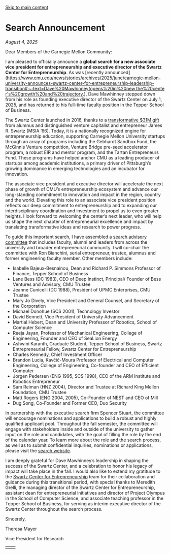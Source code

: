 [Skip to main content](https://www.cmu.edu/about/open-searches/avp-executive-director-swartz-center/search-announcement#main-content)

# Search Announcement

_August 4, 2025_

Dear Members of the Carnegie Mellon Community:

I am pleased to officially announce a **global search for a new associate vice president for entrepreneurship and executive director of the Swartz Center for Entrepreneurship**. As was [recently announced](https://www.cmu.edu/news/stories/archives/2025/june/carnegie-mellon-university-announces-swartz-center-for-entrepreneurship-leadership-transition#:~:text=Dave%20Mawhinney(opens%20in%20new,the%20center's%20growth%20and%20trajectory.), Dave Mawhinney stepped down from his role as founding executive director of the Swartz Center on July 1, 2025, and has returned to his full-time faculty position in the Tepper School of Business.

The Swartz Center launched in 2016, thanks to a [transformative $31M gift](https://www.cmu.edu/news/stories/archives/2015/june/swartz-center-gift.html) from alumnus and distinguished venture capitalist and entrepreneur James R. Swartz (MSIA ’66). Today, it is a nationally recognized engine for entrepreneurship education, supporting Carnegie Mellon University startups through an array of programs including the Gebhardt Sandbox Fund, the McGinnis Venture competition, Venture Bridge pre-seed accelerator program, a robust EIR and mentor program, and the Tartan Entrepreneurs Fund. These programs have helped anchor CMU as a leading producer of startups among academic institutions, a primary driver of Pittsburgh’s growing dominance in emerging technologies and an incubator for innovation.

The associate vice president and executive director will accelerate the next phase of growth of CMU’s entrepreneurship ecosystem and advance our long-standing commitment to innovation and impact in the region, country and the world. Elevating this role to an associate vice president position reflects our deep commitment to entrepreneurship and to expanding our interdisciplinary coordination and investment to propel us to even greater heights. I look forward to welcoming the center’s next leader, who will help us shape the next chapter of entrepreneurial excellence and impact by translating transformative ideas and research to power progress.

To guide this important search, I have assembled a [search advisory committee](https://www.cmu.edu/about/open-searches/avp-executive-director-swartz-center/advisory-committee) that includes faculty, alumni and leaders from across the university and broader entrepreneurial community. I will co-chair the committee with Ron Bianchini, serial entrepreneur, trustee, alumnus and former engineering faculty member. Other members include:

- Isabelle Bajeux-Besnainou, Dean and Richard P. Simmons Professor of Finance, Tepper School of Business
- Lane Bess (DC 1983), CEO of Deep Instinct, Principal/ Founder of Bess Ventures and Advisory, CMU Trustee
- Jeanne Cunicelli (DC 1988), President of UPMC Enterprises, CMU Trustee
- Mary Jo Dively, Vice President and General Counsel, and Secretary of the Corporation
- Michael Donohue (SCS 2001), Technology Investor
- David Bennett, Vice President of University Advancement
- Martial Hebert, Dean and University Professor of Robotics, School of Computer Science
- Reeja Jayan, Professor of Mechanical Engineering, College of Engineering, Founder and CEO of SeaLion Energy
- Ashwini Karanth, Graduate Student, Tepper School of Business, Swartz Entrepreneurial Fellow, Swartz Center for Entrepreneurship
- Charles Kennedy, Chief Investment Officer
- Brandon Lucia, Kavčić-Moura Professor of Electrical and Computer Engineering, College of Engineering, Co-founder and CEO of Efficient Computer
- Jorgen Pedersen (ENG 1995, SCS 1998), CEO of the ARM Institute and Robotics Entrepreneur
- Sam Reiman (HNZ 2004), Director and Trustee at Richard King Mellon Foundation, CMU Trustee
- Matt Rogers (ENG 2004, 2005), Co-Founder of NEST and CEO of Mill
- Dug Song, Co-Founder and Former CEO, Duo Security

In partnership with the executive search firm Spencer Stuart, the committee will encourage nominations and applications to build a robust and highly qualified applicant pool. Throughout the fall semester, the committee will engage with stakeholders inside and outside of the university to gather input on the role and candidates, with the goal of filling the role by the end of the calendar year. To learn more about the role and the search process, as well as to submit confidential inquiries, nominations or applications, please visit the [search website](https://www.cmu.edu/about/open-searches/avp-executive-director-swartz-center).

I am deeply grateful for Dave Mawhinney’s leadership in shaping the success of the Swartz Center, and a celebration to honor his legacy of impact will take place in the fall. I would also like to extend my gratitude to the [Swartz Center for Entrepreneurship](https://www.cmu.edu/swartz-center-for-entrepreneurship/) team for their collaboration and guidance during this transitional period, with special thanks to Meredith Grelli, the managing director of the Swartz Center for Entrepreneurship, assistant dean for entrepreneurial initiatives and director of Project Olympus in the School of Computer Science, and associate teaching professor in the Tepper School of Business, for serving as interim executive director of the Swartz Center throughout the search process.

Sincerely,

Theresa Mayer

Vice President for Research

|     |     |
| --- | --- |
|  |  |
